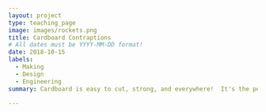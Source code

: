```yaml
---
layout: project
type: teaching_page
image: images/rockets.png
title: Cardboard Contraptions
# All dates must be YYYY-MM-DD format!
date: 2018-10-15
labels:
  - Making
  - Design
  - Engineering
summary: Cardboard is easy to cut, strong, and everywhere!  It's the perfect materials for building games, toys, and other inventions.  In this class we'll design and build a variety of cardboard contraptions, from marble mazes to mechanical automata.  In the process we'll learn to use basic tools and explore design, building, and simple mechanics.  Run for Kindergarten through 3rd grade students for Prospect Hill Academy STEAM Saturdays.

---
```

